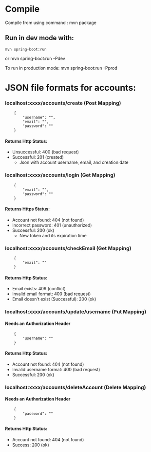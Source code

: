 # Compile
Compile from using command : mvn package

## Run in dev mode with:
    mvn spring-boot:run
or
    mvn spring-boot:run -Pdev

To run in production mode:
    mvn spring-boot:run -Pprod

# JSON file formats for accounts:
### localhost:xxxx/accounts/create (Post Mapping)
```
    {
        "username": "",
        "email": "",
        "password": ""
    }
```

#### Returns Http Status:
* Unsuccessful: 400 (bad request)
* Successful: 201 (created)
  * Json with account username, email, and creation date

### localhost:xxxx/accounts/login (Get Mapping)
```
    {
        "email": "",
        "password": ""
    }
```
#### Returns Https Status:
* Account not found: 404 (not found)
* Incorrect password: 401 (unauthorized)
* Successful: 200 (ok)
  * New token and its expiration time

### localhost:xxxx/accounts/checkEmail (Get Mapping)
```
    {
        "email": ""
    }
```

#### Returns Http Status:
* Email exists: 409 (conflict)
* Invalid email format: 400 (bad request)
* Email doesn't exist (Successful): 200 (ok)

### localhost:xxxx/accounts/update/username (Put Mapping)

#### Needs an Authorization Header
```
    {
        "username": ""
    }
```

#### Returns Http Status:
* Account not found: 404 (not found)
* Invalid username format: 400 (bad request)
* Successful: 200 (ok)

### localhost:xxxx/accounts/deleteAccount (Delete Mapping)

#### Needs an Authorization Header
```
    {
        "password": ""
    }
```

#### Returns Http Status:
* Account not found: 404 (not found)
* Success: 200 (ok)
